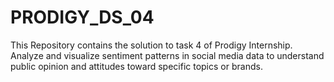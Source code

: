 # PRODIGY_DS_04
This Repository contains the solution to task 4 of Prodigy Internship. Analyze and visualize sentiment patterns in social media data to understand public opinion and attitudes toward specific topics or brands.
